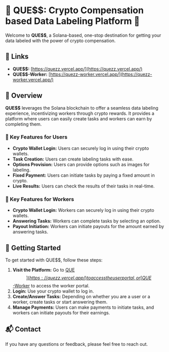 # 🎉 QUE$$: Crypto Compensation based Data Labeling Platform 🚀

Welcome to **QUE$$**, a Solana-based, one-stop destination for getting your data labeled with the power of crypto compensation.

## 🔗 Links

- **QUE$$:** [https://quezz.vercel.app/](https://quezz.vercel.app/)
- **QUE$$-Worker:** [https://quezz-worker.vercel.app/](https://quezz-worker.vercel.app/)

## 🌟 Overview

**QUE$$** leverages the Solana blockchain to offer a seamless data labeling experience, incentivizing workers through crypto rewards. It provides a platform where users can easily create tasks and workers can earn by completing them.

### 🔑 Key Features for Users

- **Crypto Wallet Login:** Users can securely log in using their crypto wallets.
- **Task Creation:** Users can create labeling tasks with ease.
- **Options Provision:** Users can provide options such as images for labeling.
- **Fixed Payment:** Users can initiate tasks by paying a fixed amount in crypto.
- **Live Results:** Users can check the results of their tasks in real-time.

### 🔑 Key Features for Workers

- **Crypto Wallet Login:** Workers can securely log in using their crypto wallets.
- **Answering Tasks:** Workers can complete tasks by selecting an option.
- **Payout Initiation:** Workers can initiate payouts for the amount earned by answering tasks.

## 🚀 Getting Started

To get started with QUE$$, follow these steps:

1. **Visit the Platform:** Go to [QUE$$](https://quezz.vercel.app/) to access the user portal, or [QUE$$-Worker](https://quezz-worker.vercel.app/) to access the worker portal.
2. **Login:** Use your crypto wallet to log in.
3. **Create/Answer Tasks:** Depending on whether you are a user or a worker, create tasks or start answering them.
4. **Manage Payments:** Users can make payments to initiate tasks, and workers can initiate payouts for their earnings.

## 📬 Contact

If you have any questions or feedback, please feel free to reach out.
